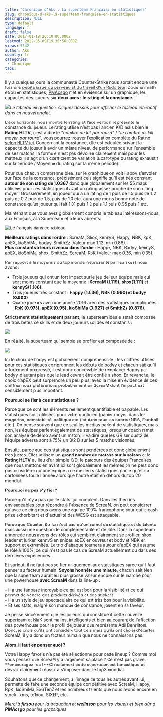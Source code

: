 ```yaml
---
title: "Chronique d'Aks : La superteam Française en statistiques"
slug: chronique-d-aks-la-superteam-française-en-statistiques
description: NULL
type: default
language: fr
draft: false
date: 2017-01-18T20:10:00.000Z
lastmod: 2022-05-09T19:35:56.000Z
views: 5542
author: Aks
country: fr
categories:
 - Chronique
tags:
---
```

Il y a quelques jours la communauté Counter-Strike nous sortait encore une fois une [pépite issue du cerveau et du travail d’un Redditeur](https://www.reddit.com/r/GlobalOffensive/comments/5nim0x/consistency%5Fof%5Fcsgo%5Fplayers%5Fthroughout%5F2016/?st=ixzujqso&sh=5b5094e0 "Le statistiques des joueurs pro CSGO en 2016"). Doué en math et/ou en statistiques, [PMAcsgo](https://www.reddit.com/user/PMAcsgo "Le mec malin, PMAcsgo") met en évidence sur un graphique, les capacités des joueurs sur **deux axes : le rating et la constance.**

[![](/storage/images/587c9fbed3905_1-nclsjochpqowf50-dcr1wjpeg.jpeg)](https://public.tableau.com/profile/balwas#!/vizhome/CSGOConsistencyandRatinginBigEvents2016/Sheet1)_Le tableau en question. Cliquez dessus pour afficher le tableau intéractif dans un nouvel onglet._

L’axe horizontal nous montre le rating et l’axe vertical représente la constance du joueur. Le rating utilisé n’est pas l’ancien K/D mais bien le **Rating HLTV**, c'est à dire le "_nombre de kill par round_" / "_le nombre de kill moyen par round_", vous pourrez trouver l’[explication complète du Rating selon HLTV ici](http://www.hltv.org/?pageid=242&eventid=0 "Explicatin du Rating selon HLTV"). Concernant la constance, elle est calculée suivant la capacité du joueur à avoir un même niveau de performance sur l’ensemble de ses matchs, la formule n'est pas dévoilée clairement mais pour les matheux il s'agit d'un coefficient de variation (Ecart-type du rating exhaustif sur la période / Moyenne du rating sur la même période).

Pour que chacun comprenne bien, sur le graphique on voit Happy s’envoler sur l’axe de la constance, précisément cela signifie qu’il est très constant **autour de son rating de 1.0367** donc que globalement sur les 55 maps utilisées pour ces statistiques il avait un rating assez proche de son rating moyen. Grossièrement, un joueur qui a un rating de 1 puis de 1.5 puis de 1.2 puis de 0.7 puis de 1.5, puis de 1.3 etc. aura une moins bonne note de constance qu’un joueur qui fait 1.01 puis 1.2 puis 1.1 puis 0.95 puis 1 etc.

Maintenant que vous avez globalement compris le tableau intéressons-nous aux Français, à la Superteam et à leurs absents.

![Le français dans ce tableau](/storage/images/587c9fb9a34b1_graphique-francaispng.png)

**Meilleurs ratings dans l’ordre** : ScreaM, Shox, kennyS, Happy, NBK, RpK, apEX, kioShiMa, bodyy, SmithZz (Valeur max 1.12, min 0.88).  
**Plus constants à leurs niveaux dans l’ordre** : Happy, NBK, Bodyy, kennyS, apEX, kioShiMa, shox, SmithZz, ScreaM, RpK (Valeur max 0.26, min 0.35).

Par rapport à la moyenne du top monde (représenté par les axes) nous avons :

* Trois joueurs qui ont un fort impact sur le jeu de leur équipe mais qui sont moins constant que la moyenne : **ScreaM (1.119), shox(1.111) et kennyS(1.106).**
* Trois joueurs très constant : **Happy (1.036), NBK (0.990) et bodyy (0.893)**
* Quatre joueurs avec une année 2016 avec des statistiques compliquées : **RpK (0.973), apEX (0.95), kioShiMa (0.927) et SmithZz (0.876).**

**Strictement statistiquement parlant**, la superteam idéale serait composée de trois bêtes de skills et de deux joueurs solides et constants :

![](/storage/images/587fc5ec7fdb0_shuffle1png.png)

En réalité, la superteam qui semble se profiler est composée de :

![](/storage/images/587fc5ef715a5_shuffle2png.png)

Ici le choix de bodyy est globalement compréhensible : les chiffres utilisés pour ces statistiques comprennent les débuts de bodyy et chacun sait qu’il a fortement progressé, il est donc concevable de remplacer Happy par bodyy, d’autant plus que le lead devrait être confié à shox. En revanche, le choix d’apEX peut surprendre un peu plus, avec la mise en évidence de ces chiffres nous préfèrerions probablement un ScreaM dont l’impact est sensiblement plus important.

**Pourquoi se fier à ces statistiques ?**

Parce que ce sont les éléments réellement quantifiable et palpable. Les statistiques sont utilisées pour votre quotidien (panier moyen dans les magasins, comptabilité, politique etc.) et dans tous les sports (NBA, Football etc.). On pense souvent que ce seul les médias parlent de statistiques, mais non, les équipes parlent également de statistiques, lorsqu’un coach remet son analyse de démo avant un match, il va dire que les GR sur dust2 de l’équipe adverse sont à 75% un 3/2 B sur les 5 matchs visionnés.

Ensuite, parce que ces statistiques sont pondérées et donc globalement très justes. Elles utilisent un **grand nombre de matchs sur la saison** et le **Rating HLTV** au lieu d’un simple K/D, le parcours des équipes Françaises que nous mettons en avant ici sont globalement les mêmes on ne peut donc pas considérer qu'une équipe a de meilleurs statistiques parce qu'elle a cartonnées toute l'année alors que l'autre était en dehors du top 20 mondial.

**Pourquoi ne pas s’y fier ?**

Parce qu'il n'y a pas que le stats qui comptent. Dans les théories envisageables pour répondre à l'absence de ScreaM, on peut considérer qu'avec ce cinq nous avons une équipe 100% francophone pour qui le cash prize exhorbitant et d'actualité des WESG est attaquable.

Parce que Counter-Strike n'est pas qu'un cumul de statistique et de talents mais aussi une question de complémentarité et de rôle. Dans la superteam annoncée nous avons des rôles qui semblent clairement se profiler, shox leader et lurker, kennyS en sniper, apEX en ouvreur et body et NBK en support et extremités. Le trio d'attaque tournera autour d'apEX qui assume le rôle à 100%, ce qui n'est pas le cas de ScreaM actuellement ou dans ses dernières expériences.

Et surtout, il ne faut pas se fier uniquement aux statistiques parce qu'il faut penser au facteur humain. **Soyons honnête une minute**, chacun sait bien que la superteam aurait eu plus grosse valeur encore sur le marché pour une powerhouse **avec ScreaM** dans la line-up **:**

\- Il a une fanbase incroyable ce qui est bon pour la visibilité et ce qui permet de vendre des produits dérivés et des stickers.  
\- Il a un style de jeu spectaculaire ce qui est très bon pour la visibilité.  
\- Et ses stats, malgré son manque de constance, jouent en sa faveur.

Je pense sincèrement que les joueurs qui constituent cette nouvelle superteam et NiaK sont malins, intelligents et bien au courant de l'affection des powerhouse pour le profil de joueur que représente Adil Benrlitom. Donc, je crois qu'ils ont considéré tout cela mais qu'ils ont choisi d'écarter ScreaM, il y a donc un facteur humain que nous ne connaissons pas.

**Alors, il faut en penser quoi ?**

Votre Happy favoris n’a pas été sélectionné pour cette lineup ? Comme moi vous pensez que ScreaM y a largement sa place ? Ce n’est pas grave : **encouragez-les !**Globalement cette superteam est fantastique et devrait clairement réussir à s’imposer dans le top3 mondial.

Souhaitons que ce changement, à l’image de tous les autres avant lui, permette de faire une seconde équipe compétitive avec ScreaM, Happy, RpK, kioShiMa, Ex6TenZ et les nombreux talents que nous avons encore en stock : xms, to1nou, SIXER, etc.

_Merci à **firsou** pour la traduction et **welinson** pour les visuels_ 
_et bien-sûr à **PMAcsgo** pour les graphiques_
